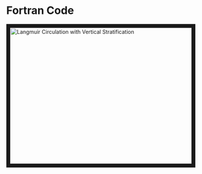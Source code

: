 # Fortran Code

<a href="https://www.youtube.com/watch?v=Vy_umBQ6F4c" target="_blank"><img src="http://img.youtube.com/vi/Vy_umBQ6F4c/0.jpg" 
alt="Langmuir Circulation with Vertical Stratification" width="480" height="360" border="10" /></a>
